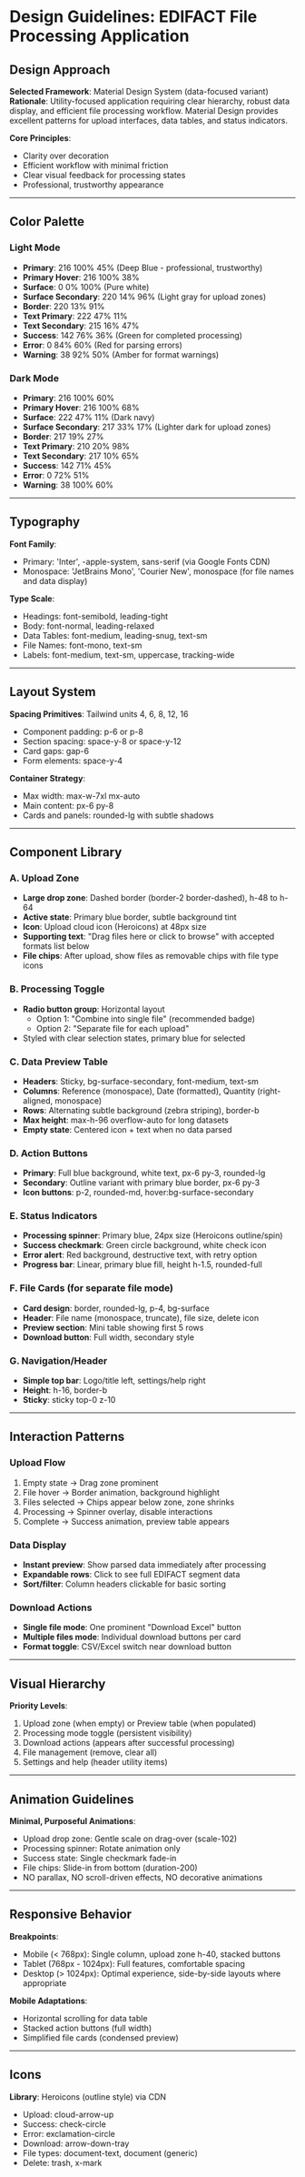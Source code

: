 # Design Guidelines: EDIFACT File Processing Application

## Design Approach

**Selected Framework**: Material Design System (data-focused variant)
**Rationale**: Utility-focused application requiring clear hierarchy, robust data display, and efficient file processing workflow. Material Design provides excellent patterns for upload interfaces, data tables, and status indicators.

**Core Principles**:
- Clarity over decoration
- Efficient workflow with minimal friction
- Clear visual feedback for processing states
- Professional, trustworthy appearance

---

## Color Palette

### Light Mode
- **Primary**: 216 100% 45% (Deep Blue - professional, trustworthy)
- **Primary Hover**: 216 100% 38%
- **Surface**: 0 0% 100% (Pure white)
- **Surface Secondary**: 220 14% 96% (Light gray for upload zones)
- **Border**: 220 13% 91%
- **Text Primary**: 222 47% 11%
- **Text Secondary**: 215 16% 47%
- **Success**: 142 76% 36% (Green for completed processing)
- **Error**: 0 84% 60% (Red for parsing errors)
- **Warning**: 38 92% 50% (Amber for format warnings)

### Dark Mode
- **Primary**: 216 100% 60%
- **Primary Hover**: 216 100% 68%
- **Surface**: 222 47% 11% (Dark navy)
- **Surface Secondary**: 217 33% 17% (Lighter dark for upload zones)
- **Border**: 217 19% 27%
- **Text Primary**: 210 20% 98%
- **Text Secondary**: 217 10% 65%
- **Success**: 142 71% 45%
- **Error**: 0 72% 51%
- **Warning**: 38 100% 60%

---

## Typography

**Font Family**: 
- Primary: 'Inter', -apple-system, sans-serif (via Google Fonts CDN)
- Monospace: 'JetBrains Mono', 'Courier New', monospace (for file names and data display)

**Type Scale**:
- Headings: font-semibold, leading-tight
- Body: font-normal, leading-relaxed
- Data Tables: font-medium, leading-snug, text-sm
- File Names: font-mono, text-sm
- Labels: font-medium, text-sm, uppercase, tracking-wide

---

## Layout System

**Spacing Primitives**: Tailwind units 4, 6, 8, 12, 16
- Component padding: p-6 or p-8
- Section spacing: space-y-8 or space-y-12
- Card gaps: gap-6
- Form elements: space-y-4

**Container Strategy**:
- Max width: max-w-7xl mx-auto
- Main content: px-6 py-8
- Cards and panels: rounded-lg with subtle shadows

---

## Component Library

### A. Upload Zone
- **Large drop zone**: Dashed border (border-2 border-dashed), h-48 to h-64
- **Active state**: Primary blue border, subtle background tint
- **Icon**: Upload cloud icon (Heroicons) at 48px size
- **Supporting text**: "Drag files here or click to browse" with accepted formats list below
- **File chips**: After upload, show files as removable chips with file type icons

### B. Processing Toggle
- **Radio button group**: Horizontal layout
  - Option 1: "Combine into single file" (recommended badge)
  - Option 2: "Separate file for each upload"
- Styled with clear selection states, primary blue for selected

### C. Data Preview Table
- **Headers**: Sticky, bg-surface-secondary, font-medium, text-sm
- **Columns**: Reference (monospace), Date (formatted), Quantity (right-aligned, monospace)
- **Rows**: Alternating subtle background (zebra striping), border-b
- **Max height**: max-h-96 overflow-auto for long datasets
- **Empty state**: Centered icon + text when no data parsed

### D. Action Buttons
- **Primary**: Full blue background, white text, px-6 py-3, rounded-lg
- **Secondary**: Outline variant with primary blue border, px-6 py-3
- **Icon buttons**: p-2, rounded-md, hover:bg-surface-secondary

### E. Status Indicators
- **Processing spinner**: Primary blue, 24px size (Heroicons outline/spin)
- **Success checkmark**: Green circle background, white check icon
- **Error alert**: Red background, destructive text, with retry option
- **Progress bar**: Linear, primary blue fill, height h-1.5, rounded-full

### F. File Cards (for separate file mode)
- **Card design**: border, rounded-lg, p-4, bg-surface
- **Header**: File name (monospace, truncate), file size, delete icon
- **Preview section**: Mini table showing first 5 rows
- **Download button**: Full width, secondary style

### G. Navigation/Header
- **Simple top bar**: Logo/title left, settings/help right
- **Height**: h-16, border-b
- **Sticky**: sticky top-0 z-10

---

## Interaction Patterns

### Upload Flow
1. Empty state → Drag zone prominent
2. File hover → Border animation, background highlight
3. Files selected → Chips appear below zone, zone shrinks
4. Processing → Spinner overlay, disable interactions
5. Complete → Success animation, preview table appears

### Data Display
- **Instant preview**: Show parsed data immediately after processing
- **Expandable rows**: Click to see full EDIFACT segment data
- **Sort/filter**: Column headers clickable for basic sorting

### Download Actions
- **Single file mode**: One prominent "Download Excel" button
- **Multiple files mode**: Individual download buttons per card
- **Format toggle**: CSV/Excel switch near download button

---

## Visual Hierarchy

**Priority Levels**:
1. Upload zone (when empty) or Preview table (when populated)
2. Processing mode toggle (persistent visibility)
3. Download actions (appears after successful processing)
4. File management (remove, clear all)
5. Settings and help (header utility items)

---

## Animation Guidelines

**Minimal, Purposeful Animations**:
- Upload drop zone: Gentle scale on drag-over (scale-102)
- Processing spinner: Rotate animation only
- Success state: Single checkmark fade-in
- File chips: Slide-in from bottom (duration-200)
- NO parallax, NO scroll-driven effects, NO decorative animations

---

## Responsive Behavior

**Breakpoints**:
- Mobile (< 768px): Single column, upload zone h-40, stacked buttons
- Tablet (768px - 1024px): Full features, comfortable spacing
- Desktop (> 1024px): Optimal experience, side-by-side layouts where appropriate

**Mobile Adaptations**:
- Horizontal scrolling for data table
- Stacked action buttons (full width)
- Simplified file cards (condensed preview)

---

## Icons

**Library**: Heroicons (outline style) via CDN
- Upload: cloud-arrow-up
- Success: check-circle
- Error: exclamation-circle  
- Download: arrow-down-tray
- File types: document-text, document (generic)
- Delete: trash, x-mark